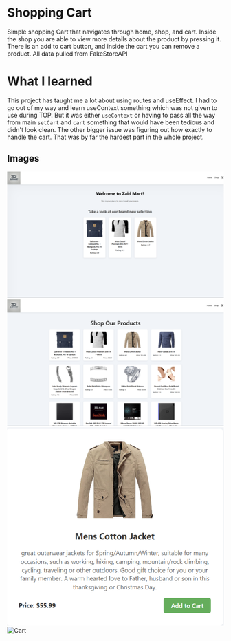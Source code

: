 # Shopping Cart
Simple shopping Cart that navigates through home, shop, and cart. 
Inside the shop you are able to view more details about the product by pressing it. 
There is an add to cart button, and inside the cart you can remove a product. 
All data pulled from FakeStoreAPI

# What I learned 
This project has taught me a lot about using routes and useEffect. 
I had to go out of my way and learn useContext something which was not given to use during TOP. But it was either 
`useContext` or having to pass all the way from main `setCart` and `cart` something that would have been tedious and didn't look clean. 
The other bigger issue was figuring out how exactly to handle the cart. That was by far the hardest part in the whole project. 

## Images 
![Welcome Page](./src/assets/home.png)
![Shopping Page](./src/assets/Shop.png)
![Product](./src/assets/Product.png)
![Cart](image.png)

